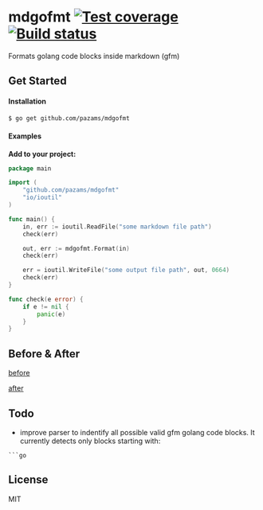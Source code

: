[travis-url]: https://travis-ci.org/pazams/mdgofmt
[travis-image]: https://api.travis-ci.org/pazams/mdgofmt.svg
[coveralls-image]: https://coveralls.io/repos/pazams/mdgofmt/badge.svg?branch=master&service=github
[coveralls-url]: https://coveralls.io/r/pazams/mdgofmt

# mdgofmt [![Test coverage][coveralls-image]][coveralls-url] [![Build status][travis-image]][travis-url]
Formats golang code blocks inside markdown (gfm)

## Get Started
#### Installation
```sh
$ go get github.com/pazams/mdgofmt
```
#### Examples
__Add to your project:__
```go
package main

import (
	"github.com/pazams/mdgofmt"
	"io/ioutil"
)

func main() {
	in, err := ioutil.ReadFile("some markdown file path")
	check(err)

	out, err := mdgofmt.Format(in)
	check(err)

	err = ioutil.WriteFile("some output file path", out, 0664)
	check(err)
}

func check(e error) {
	if e != nil {
		panic(e)
	}
}
```

## Before & After
[before](https://github.com/pazams/mdgofmt/blob/master/testdata/struct.md)

[after](https://github.com/pazams/mdgofmt/blob/master/testdata/struct.expected.md)

## Todo
- improve parser to indentify all possible valid gfm golang code blocks. It currently detects only blocks starting with: 
``` 
```go 
```

## License
MIT
